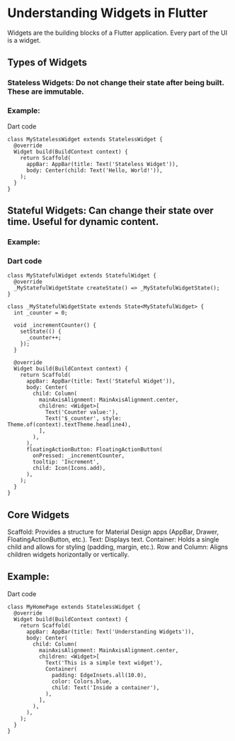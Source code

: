 # Understanding Widgets in Flutter
Widgets are the building blocks of a Flutter application. Every part of the UI is a widget.

## Types of Widgets
### Stateless Widgets: Do not change their state after being built. These are immutable.

### Example:
Dart code
```
class MyStatelessWidget extends StatelessWidget {
  @override
  Widget build(BuildContext context) {
    return Scaffold(
      appBar: AppBar(title: Text('Stateless Widget')),
      body: Center(child: Text('Hello, World!')),
    );
  }
}
```
## Stateful Widgets: Can change their state over time. Useful for dynamic content.

### Example:
### Dart code
```
class MyStatefulWidget extends StatefulWidget {
  @override
  _MyStatefulWidgetState createState() => _MyStatefulWidgetState();
}

class _MyStatefulWidgetState extends State<MyStatefulWidget> {
  int _counter = 0;

  void _incrementCounter() {
    setState(() {
      _counter++;
    });
  }

  @override
  Widget build(BuildContext context) {
    return Scaffold(
      appBar: AppBar(title: Text('Stateful Widget')),
      body: Center(
        child: Column(
          mainAxisAlignment: MainAxisAlignment.center,
          children: <Widget>[
            Text('Counter value:'),
            Text('$_counter', style: Theme.of(context).textTheme.headline4),
          ],
        ),
      ),
      floatingActionButton: FloatingActionButton(
        onPressed: _incrementCounter,
        tooltip: 'Increment',
        child: Icon(Icons.add),
      ),
    );
  }
}
```
## Core Widgets
Scaffold: Provides a structure for Material Design apps (AppBar, Drawer, FloatingActionButton, etc.).
Text: Displays text.
Container: Holds a single child and allows for styling (padding, margin, etc.).
Row and Column: Aligns children widgets horizontally or vertically.

## Example:
Dart code
```
class MyHomePage extends StatelessWidget {
  @override
  Widget build(BuildContext context) {
    return Scaffold(
      appBar: AppBar(title: Text('Understanding Widgets')),
      body: Center(
        child: Column(
          mainAxisAlignment: MainAxisAlignment.center,
          children: <Widget>[
            Text('This is a simple text widget'),
            Container(
              padding: EdgeInsets.all(10.0),
              color: Colors.blue,
              child: Text('Inside a container'),
            ),
          ],
        ),
      ),
    );
  }
}
```
